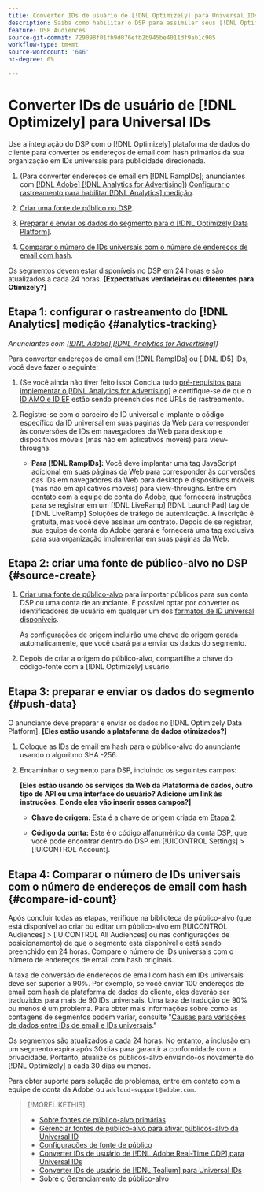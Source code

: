 ```yaml
---
title: Converter IDs de usuário de [!DNL Optimizely] para Universal IDs
description: Saiba como habilitar o DSP para assimilar seus [!DNL Optimizely] segmentos primários.
feature: DSP Audiences
source-git-commit: 729098f01fb9d076efb2b945be4011df9ab1c905
workflow-type: tm+mt
source-wordcount: '646'
ht-degree: 0%

---
```


# Converter IDs de usuário de [!DNL Optimizely] para Universal IDs

Use a integração do DSP com o [!DNL Optimizely] plataforma de dados do cliente para converter os endereços de email com hash primários da sua organização em IDs universais para publicidade direcionada.

1. (Para converter endereços de email em [!DNL RampIDs]<!-- or [!DNL ID5] IDs -->; anunciantes com [[!DNL Adobe] [!DNL Analytics for Advertising]](/help/integrations/analytics/overview.md)) [Configurar o rastreamento para habilitar [!DNL Analytics] medição](#analytics-tracking).

1. [Criar uma fonte de público no DSP](#source-create).

1. [Preparar e enviar os dados do segmento para o [!DNL Optimizely Data Platform]](#push-data).

1. [Comparar o número de IDs universais com o número de endereços de email com hash](#compare-id-count).

Os segmentos devem estar disponíveis no DSP em 24 horas e são atualizados a cada 24 horas. **[Expectativas verdadeiras ou diferentes para Otimizely?]**

## Etapa 1: configurar o rastreamento do [!DNL Analytics] medição {#analytics-tracking}

*Anunciantes com [[!DNL Adobe] [!DNL Analytics for Advertising]](/help/integrations/analytics/overview.md))*

Para converter endereços de email em [!DNL RampIDs] ou [!DNL ID5] IDs, você deve fazer o seguinte:

1. (Se você ainda não tiver feito isso) Conclua tudo [pré-requisitos para implementar o [!DNL Analytics for Advertising]](/help/integrations/analytics/prerequisites.md) e certifique-se de que o [ID AMO e ID EF](/help/integrations/analytics/ids.md) estão sendo preenchidos nos URLs de rastreamento.

1. Registre-se com o parceiro de ID universal e implante o código específico da ID universal em suas páginas da Web para corresponder às conversões de IDs em navegadores da Web para desktop e dispositivos móveis (mas não em aplicativos móveis) para view-throughs:

   * **Para [!DNL RampIDs]:** Você deve implantar uma tag JavaScript adicional em suas páginas da Web para corresponder às conversões das IDs em navegadores da Web para desktop e dispositivos móveis (mas não em aplicativos móveis) para view-throughs. Entre em contato com a equipe de conta do Adobe, que fornecerá instruções para se registrar em um [!DNL LiveRamp] [!DNL LaunchPad] tag de [!DNL LiveRamp] Soluções de tráfego de autenticação. A inscrição é gratuita, mas você deve assinar um contrato. Depois de se registrar, sua equipe de conta do Adobe gerará e fornecerá uma tag exclusiva para sua organização implementar em suas páginas da Web.

## Etapa 2: criar uma fonte de público-alvo no DSP {#source-create}

1. [Criar uma fonte de público-alvo](source-manage.md) para importar públicos para sua conta DSP ou uma conta de anunciante. É possível optar por converter os identificadores de usuário em qualquer um dos [formatos de ID universal disponíveis](source-about.md).

   As configurações de origem incluirão uma chave de origem gerada automaticamente, que você usará para enviar os dados do segmento.

1. Depois de criar a origem do público-alvo, compartilhe a chave do código-fonte com a [!DNL Optimizely] usuário.

## Etapa 3: preparar e enviar os dados do segmento {#push-data}

O anunciante deve preparar e enviar os dados no [!DNL Optimizely Data Platform].  **[Eles estão usando a plataforma de dados otimizados?]**  <!-- Data Platform? -->

1. Coloque as IDs de email em hash para o público-alvo do anunciante usando o algoritmo SHA -256.

1. Encaminhar o segmento para DSP, incluindo os seguintes campos:

   **[Eles estão usando os serviços da Web da Plataforma de dados, outro tipo de API ou uma interface do usuário? Adicione um link às instruções. E onde eles vão inserir esses campos?]**  <!-- Are they using the Data Platform web services or what? Add a link to instructions. And where will they input these fields?  -->

   * **Chave de origem:** Esta é a chave de origem criada em [Etapa 2](#source-create).

   * **Código da conta:** Este é o código alfanumérico da conta DSP, que você pode encontrar dentro do DSP em [!UICONTROL Settings] > [!UICONTROL Account].

## Etapa 4: Comparar o número de IDs universais com o número de endereços de email com hash {#compare-id-count}

Após concluir todas as etapas, verifique na biblioteca de público-alvo (que está disponível ao criar ou editar um público-alvo em [!UICONTROL Audiences] > [!UICONTROL All Audiences] ou nas configurações de posicionamento) de que o segmento está disponível e está sendo preenchido em 24 horas. Compare o número de IDs universais com o número de endereços de email com hash originais.

A taxa de conversão de endereços de email com hash em IDs universais deve ser superior a 90%. Por exemplo, se você enviar 100 endereços de email com hash da plataforma de dados do cliente, eles deverão ser traduzidos para mais de 90 IDs universais. Uma taxa de tradução de 90% ou menos é um problema. Para obter mais informações sobre como as contagens de segmentos podem variar, consulte &quot;[Causas para variações de dados entre IDs de email e IDs universais](#universal-ids-data-variances).&quot;

Os segmentos são atualizados a cada 24 horas. No entanto, a inclusão em um segmento expira após 30 dias para garantir a conformidade com a privacidade. Portanto, atualize os públicos-alvo enviando-os novamente do [!DNL Optimizely] a cada 30 dias ou menos.

Para obter suporte para solução de problemas, entre em contato com a equipe de conta da Adobe ou `adcloud-support@adobe.com`.

>[!MORELIKETHIS]
>
>* [Sobre fontes de público-alvo primárias](/help/dsp/audiences/sources/source-about.md)
>* [Gerenciar fontes de público-alvo para ativar públicos-alvo da Universal ID](source-manage.md)
>* [Configurações de fonte de público](source-settings.md)
>* [Converter IDs de usuário de [!DNL Adobe Real-Time CDP] para Universal IDs](/help/dsp/audiences/sources/source-adobe-rtcdp.md)
>* [Converter IDs de usuário de [!DNL Tealium] para Universal IDs](/help/dsp/audiences/sources/source-tealium.md)
>* [Sobre o Gerenciamento de público-alvo](/help/dsp/audiences/audience-about.md)
